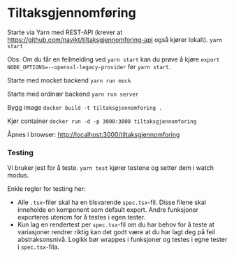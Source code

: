 # Tiltaksgjennomføring

Starte via Yarn med REST-API (krever at https://github.com/navikt/tiltaksgjennomforing-api også kjører lokalt).
`yarn start`

Obs: Om du får en feilmelding ved `yarn start` kan du prøve å kjøre `export NODE_OPTIONS=--openssl-legacy-provider` før `yarn start`.

Starte med mocket backend
`yarn run mock`

Starte med ordinær backend
`yarn run server`

Bygg image
`docker build -t tiltaksgjennomforing .`

Kjør container
`docker run -d -p 3000:3000 tiltaksgjennomforing`

Åpnes i browser: [http://localhost:3000/tiltaksgjennomforing](http://localhost:3000/tiltaksgjennomforing)

### Testing

Vi bruker jest for å teste. `yarn test` kjører testene og setter dem i watch modus.

Enkle regler for testing her:

-   Alle `.tsx`-filer skal ha en tilsvarende `spec.tsx`-fil. Disse filene skal inneholde en komponent
    som default export. Andre funksjoner exporteres utenom for å testes i egen tester.
-   Kun lag en rendertest per `spec.tsx`-fil om du har behov for å teste at variasjoner rendrer riktig
    kan det godt være at du har lagt deg på feil abstraksonsnivå. Logikk bør wrappes i funksjoner og testes
    i egne tester i `spec.tsx`-fila.
